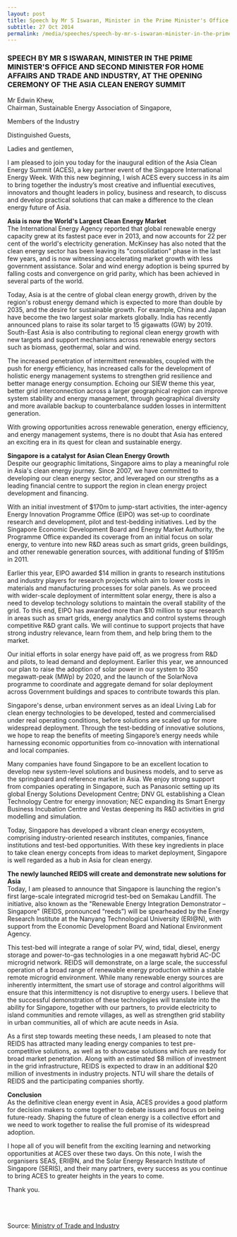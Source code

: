 ```yaml
---
layout: post
title: Speech by Mr S Iswaran, Minister in the Prime Minister's Office and Second Minister for Home Affairs and Trade and Industry, at the Opening Ceremony of the Asia Clean Energy Summit
subtitle: 27 Oct 2014
permalink: /media/speeches/speech-by-mr-s-iswaran-minister-in-the-prime-minister's-office-and-second-minister-for-home-affairs-and-trade-and-industry-at-the-opening-ceremony-of-the-asia-clean-energy-summit
---
```


### SPEECH BY MR S ISWARAN, MINISTER IN THE PRIME MINISTER'S OFFICE AND SECOND MINISTER FOR HOME AFFAIRS AND TRADE AND INDUSTRY, AT THE OPENING CEREMONY OF THE ASIA CLEAN ENERGY SUMMIT

Mr Edwin Khew,  
Chairman, Sustainable Energy Association of Singapore,

Members of the Industry

Distinguished Guests,

Ladies and gentlemen,

I am pleased to join you today for the inaugural edition of the Asia Clean Energy Summit (ACES), a key partner event of the Singapore International Energy Week. With this new beginning, I wish ACES every success in its aim to bring together the industry’s most creative and influential executives, innovators and thought leaders in policy, business and research, to discuss and develop practical solutions that can make a difference to the clean energy future of Asia.

**Asia is now the World's Largest Clean Energy Market**  
The International Energy Agency reported that global renewable energy capacity grew at its fastest pace ever in 2013, and now accounts for 22 per cent of the world's electricity generation. McKinsey has also noted that the clean energy sector has been leaving its "consolidation" phase in the last few years, and is now witnessing accelerating market growth with less government assistance. Solar and wind energy adoption is being spurred by falling costs and convergence on grid parity, which has been achieved in several parts of the world.

Today, Asia is at the centre of global clean energy growth, driven by the region's robust energy demand which is expected to more than double by 2035, and the desire for sustainable growth. For example, China and Japan have become the two largest solar markets globally. India has recently announced plans to raise its solar target to 15 gigawatts (GW) by 2019. South-East Asia is also contributing to regional clean energy growth with new targets and support mechanisms across renewable energy sectors such as biomass, geothermal, solar and wind.

The increased penetration of intermittent renewables, coupled with the push for energy efficiency, has increased calls for the development of holistic energy management systems to strengthen grid resilience and better manage energy consumption. Echoing our SIEW theme this year, better grid interconnection across a larger geographical region can improve system stability and energy management, through geographical diversity and more available backup to counterbalance sudden losses in intermittent generation.

With growing opportunities across renewable generation, energy efficiency, and energy management systems, there is no doubt that Asia has entered an exciting era in its quest for clean and sustainable energy.

**Singapore is a catalyst for Asian Clean Energy Growth**  
Despite our geographic limitations, Singapore aims to play a meaningful role in Asia's clean energy journey. Since 2007, we have committed to developing our clean energy sector, and leveraged on our strengths as a leading financial centre to support the region in clean energy project development and financing.

With an initial investment of $170m to jump-start activities, the inter-agency Energy Innovation Programme Office (EIPO) was set-up to coordinate research and development, pilot and test-bedding initiatives. Led by the Singapore Economic Development Board and Energy Market Authority, the Programme Office expanded its coverage from an initial focus on solar energy, to venture into new R&D areas such as smart grids, green buildings, and other renewable generation sources, with additional funding of $195m in 2011.

Earlier this year, EIPO awarded $14 million in grants to research institutions and industry players for research projects which aim to lower costs in materials and manufacturing processes for solar panels. As we proceed with wider-scale deployment of intermittent solar energy, there is also a need to develop technology solutions to maintain the overall stability of the grid. To this end, EIPO has awarded more than $10 million to spur research in areas such as smart grids, energy analytics and control systems through competitive R&D grant calls. We will continue to support projects that have strong industry relevance, learn from them, and help bring them to the market.

Our initial efforts in solar energy have paid off, as we progress from R&D and pilots, to lead demand and deployment. Earlier this year, we announced our plan to raise the adoption of solar power in our system to 350 megawatt-peak (MWp) by 2020, and the launch of the SolarNova programme to coordinate and aggregate demand for solar deployment across Government buildings and spaces to contribute towards this plan.

Singapore's dense, urban environment serves as an ideal Living Lab for clean energy technologies to be developed, tested and commercialised under real operating conditions, before solutions are scaled up for more widespread deployment. Through the test-bedding of innovative solutions, we hope to reap the benefits of meeting Singapore’s energy needs while harnessing economic opportunities from co-innovation with international and local companies.

Many companies have found Singapore to be an excellent location to develop new system-level solutions and business models, and to serve as the springboard and reference market in Asia. We enjoy strong support from companies operating in Singapore, such as Panasonic setting up its global Energy Solutions Development Centre; DNV GL establishing a Clean Technology Centre for energy innovation; NEC expanding its Smart Energy Business Incubation Centre and Vestas deepening its R&D activities in grid modelling and simulation.

Today, Singapore has developed a vibrant clean energy ecosystem, comprising industry-oriented research institutes, companies, finance institutions and test-bed opportunities. With these key ingredients in place to take clean energy concepts from ideas to market deployment, Singapore is well regarded as a hub in Asia for clean energy.

**The newly launched REIDS will create and demonstrate new solutions for Asia**  
Today, I am pleased to announce that Singapore is launching the region's first large-scale integrated microgrid test-bed on Semakau Landfill. The initiative, also known as the "Renewable Energy Integration Demonstrator – Singapore" (REIDS, pronounced “reeds”) will be spearheaded by the Energy Research Institute at the Nanyang Technological University (ERI@N), with support from the Economic Development Board and National Environment Agency.

This test-bed will integrate a range of solar PV, wind, tidal, diesel, energy storage and power-to-gas technologies in a one megawatt hybrid AC-DC microgrid network. REIDS will demonstrate, on a large scale, the successful operation of a broad range of renewable energy production within a stable remote microgrid environment. While many renewable energy sources are inherently intermittent, the smart use of storage and control algorithms will ensure that this intermittency is not disruptive to energy users. I believe that the successful demonstration of these technologies will translate into the ability for Singapore, together with our partners, to provide electricity to island communities and remote villages, as well as strengthen grid stability in urban communities, all of which are acute needs in Asia.

As a first step towards meeting these needs, I am pleased to note that REIDS has attracted many leading energy companies to test pre-competitive solutions, as well as to showcase solutions which are ready for broad market penetration. Along with an estimated $8 million of investment in the grid infrastructure, REIDS is expected to draw in an additional $20 million of investments in industry projects. NTU will share the details of REIDS and the participating companies shortly.

**Conclusion**  
As the definitive clean energy event in Asia, ACES provides a good platform for decision makers to come together to debate issues and focus on being future-ready. Shaping the future of clean energy is a collective effort and we need to work together to realise the full promise of its widespread adoption.

I hope all of you will benefit from the exciting learning and networking opportunities at ACES over these two days. On this note, I wish the organisers SEAS, ERI@N, and the Solar Energy Research Institute of Singapore (SERIS), and their many partners, every success as you continue to bring ACES to greater heights in the years to come.

Thank you.
<br><br><br><br>

Source: [<a href="https://www.mti.gov.sg/" target="_blank">Ministry of Trade and Industry</a>](https://www.mti.gov.sg/)
